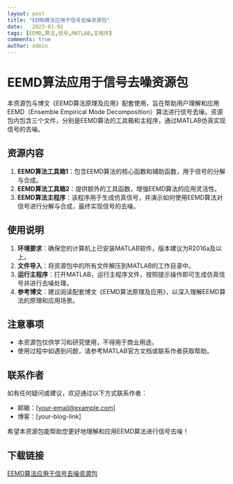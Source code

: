 ```yaml
---
layout: post
title: "EEMD算法应用于信号去噪资源包"
date:   2023-01-02
tags: [EEMD,算法,信号,MATLAB,主程序]
comments: true
author: admin
---
```

# EEMD算法应用于信号去噪资源包

本资源包与博文《EEMD算法原理及应用》配套使用，旨在帮助用户理解和应用EEMD（Ensemble Empirical Mode Decomposition）算法进行信号去噪。资源包内包含三个文件，分别是EEMD算法的工具箱和主程序，通过MATLAB仿真实现信号的去噪。

## 资源内容

1. **EEMD算法工具箱1**：包含EEMD算法的核心函数和辅助函数，用于信号的分解与合成。
2. **EEMD算法工具箱2**：提供额外的工具函数，增强EEMD算法的应用灵活性。
3. **EEMD算法主程序**：该程序用于生成仿真信号，并演示如何使用EEMD算法对信号进行分解与合成，最终实现信号的去噪。

## 使用说明

1. **环境要求**：确保您的计算机上已安装MATLAB软件，版本建议为R2016a及以上。
2. **文件导入**：将资源包中的所有文件解压到MATLAB的工作目录中。
3. **运行主程序**：打开MATLAB，运行主程序文件，按照提示操作即可生成仿真信号并进行去噪处理。
4. **参考博文**：建议阅读配套博文《EEMD算法原理及应用》，以深入理解EEMD算法的原理和应用场景。

## 注意事项

- 本资源包仅供学习和研究使用，不得用于商业用途。
- 使用过程中如遇到问题，请参考MATLAB官方文档或联系作者获取帮助。

## 联系作者

如有任何疑问或建议，欢迎通过以下方式联系作者：

- 邮箱：[your-email@example.com]
- 博客：[your-blog-link]

希望本资源包能帮助您更好地理解和应用EEMD算法进行信号去噪！

## 下载链接

[EEMD算法应用于信号去噪资源包](https://pan.quark.cn/s/e0b8dfbda062)